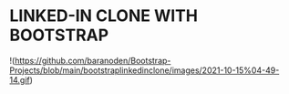 # LINKED-IN CLONE WITH BOOTSTRAP

!(https://github.com/baranoden/Bootstrap-Projects/blob/main/bootstraplinkedinclone/images/2021-10-15%04-49-14.gif)
